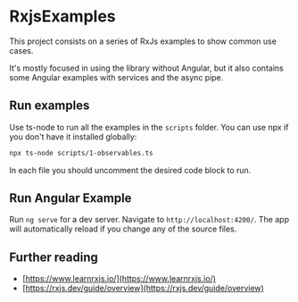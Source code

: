 # RxjsExamples

This project consists on a series of RxJs examples to show common use cases.

It's mostly focused in using the library without Angular, but it also contains some Angular examples with services and the async pipe.

## Run examples

Use ts-node to run all the examples in the `scripts` folder. You can use npx if you don't have it installed globally:

```sh
npx ts-node scripts/1-observables.ts
```

In each file you should uncomment the desired code block to run.

## Run Angular Example

Run `ng serve` for a dev server. Navigate to `http://localhost:4200/`. The app will automatically reload if you change any of the source files.

## Further reading

- [https://www.learnrxjs.io/](https://www.learnrxjs.io/)
- [https://rxjs.dev/guide/overview](https://rxjs.dev/guide/overview)
